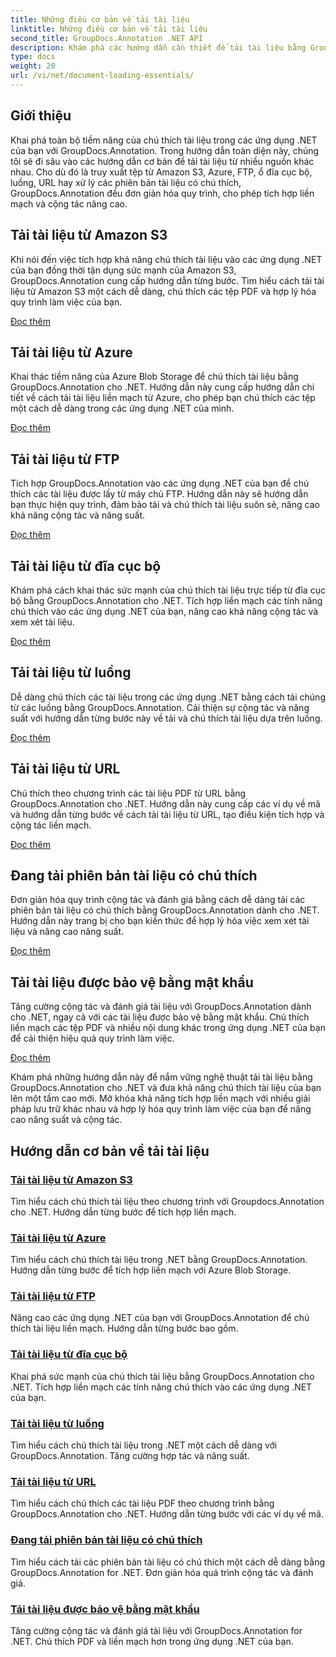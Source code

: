 ```yaml
---
title: Những điều cơ bản về tải tài liệu
linktitle: Những điều cơ bản về tải tài liệu
second_title: GroupDocs.Annotation .NET API
description: Khám phá các hướng dẫn cần thiết để tải tài liệu bằng GroupDocs.Annotation .NET. Tích hợp liền mạch với Amazon S3, Azure, FTP, ổ đĩa cục bộ, luồng, v.v.
type: docs
weight: 20
url: /vi/net/document-loading-essentials/
---
```

## Giới thiệu

Khai phá toàn bộ tiềm năng của chú thích tài liệu trong các ứng dụng .NET của bạn với GroupDocs.Annotation. Trong hướng dẫn toàn diện này, chúng tôi sẽ đi sâu vào các hướng dẫn cơ bản để tải tài liệu từ nhiều nguồn khác nhau. Cho dù đó là truy xuất tệp từ Amazon S3, Azure, FTP, ổ đĩa cục bộ, luồng, URL hay xử lý các phiên bản tài liệu có chú thích, GroupDocs.Annotation đều đơn giản hóa quy trình, cho phép tích hợp liền mạch và cộng tác nâng cao.

## Tải tài liệu từ Amazon S3
Khi nói đến việc tích hợp khả năng chú thích tài liệu vào các ứng dụng .NET của bạn đồng thời tận dụng sức mạnh của Amazon S3, GroupDocs.Annotation cung cấp hướng dẫn từng bước. Tìm hiểu cách tải tài liệu từ Amazon S3 một cách dễ dàng, chú thích các tệp PDF và hợp lý hóa quy trình làm việc của bạn.

[Đọc thêm](./load-document-from-amazon-s3/)

## Tải tài liệu từ Azure
Khai thác tiềm năng của Azure Blob Storage để chú thích tài liệu bằng GroupDocs.Annotation cho .NET. Hướng dẫn này cung cấp hướng dẫn chi tiết về cách tải tài liệu liền mạch từ Azure, cho phép bạn chú thích các tệp một cách dễ dàng trong các ứng dụng .NET của mình.

[Đọc thêm](./load-document-from-azure/)

## Tải tài liệu từ FTP
Tích hợp GroupDocs.Annotation vào các ứng dụng .NET của bạn để chú thích các tài liệu được lấy từ máy chủ FTP. Hướng dẫn này sẽ hướng dẫn bạn thực hiện quy trình, đảm bảo tải và chú thích tài liệu suôn sẻ, nâng cao khả năng cộng tác và năng suất.

[Đọc thêm](./load-document-from-ftp/)

## Tải tài liệu từ đĩa cục bộ
Khám phá cách khai thác sức mạnh của chú thích tài liệu trực tiếp từ đĩa cục bộ bằng GroupDocs.Annotation cho .NET. Tích hợp liền mạch các tính năng chú thích vào các ứng dụng .NET của bạn, nâng cao khả năng cộng tác và xem xét tài liệu.

[Đọc thêm](./load-document-from-local-disk/)

## Tải tài liệu từ luồng
Dễ dàng chú thích các tài liệu trong các ứng dụng .NET bằng cách tải chúng từ các luồng bằng GroupDocs.Annotation. Cải thiện sự cộng tác và năng suất với hướng dẫn từng bước này về tải và chú thích tài liệu dựa trên luồng.

[Đọc thêm](./load-document-from-stream/)

## Tải tài liệu từ URL
Chú thích theo chương trình các tài liệu PDF từ URL bằng GroupDocs.Annotation cho .NET. Hướng dẫn này cung cấp các ví dụ về mã và hướng dẫn từng bước về cách tải tài liệu từ URL, tạo điều kiện tích hợp và cộng tác liền mạch.

[Đọc thêm](./load-document-from-url/)

## Đang tải phiên bản tài liệu có chú thích
Đơn giản hóa quy trình cộng tác và đánh giá bằng cách dễ dàng tải các phiên bản tài liệu có chú thích bằng GroupDocs.Annotation dành cho .NET. Hướng dẫn này trang bị cho bạn kiến thức để hợp lý hóa việc xem xét tài liệu và nâng cao năng suất.

[Đọc thêm](./loading-annotated-document-version/)

## Tải tài liệu được bảo vệ bằng mật khẩu
Tăng cường cộng tác và đánh giá tài liệu với GroupDocs.Annotation dành cho .NET, ngay cả với các tài liệu được bảo vệ bằng mật khẩu. Chú thích liền mạch các tệp PDF và nhiều nội dung khác trong ứng dụng .NET của bạn để cải thiện hiệu quả quy trình làm việc.

[Đọc thêm](./load-password-protected-documents/)

Khám phá những hướng dẫn này để nắm vững nghệ thuật tải tài liệu bằng GroupDocs.Annotation cho .NET và đưa khả năng chú thích tài liệu của bạn lên một tầm cao mới. Mở khóa khả năng tích hợp liền mạch với nhiều giải pháp lưu trữ khác nhau và hợp lý hóa quy trình làm việc của bạn để nâng cao năng suất và cộng tác.
## Hướng dẫn cơ bản về tải tài liệu
### [Tải tài liệu từ Amazon S3](./load-document-from-amazon-s3/)
Tìm hiểu cách chú thích tài liệu theo chương trình với Groupdocs.Annotation cho .NET. Hướng dẫn từng bước để tích hợp liền mạch.
### [Tải tài liệu từ Azure](./load-document-from-azure/)
Tìm hiểu cách chú thích tài liệu trong .NET bằng GroupDocs.Annotation. Hướng dẫn từng bước để tích hợp liền mạch với Azure Blob Storage.
### [Tải tài liệu từ FTP](./load-document-from-ftp/)
Nâng cao các ứng dụng .NET của bạn với GroupDocs.Annotation để chú thích tài liệu liền mạch. Hướng dẫn từng bước bao gồm.
### [Tải tài liệu từ đĩa cục bộ](./load-document-from-local-disk/)
Khai phá sức mạnh của chú thích tài liệu bằng GroupDocs.Annotation cho .NET. Tích hợp liền mạch các tính năng chú thích vào các ứng dụng .NET của bạn.
### [Tải tài liệu từ luồng](./load-document-from-stream/)
Tìm hiểu cách chú thích tài liệu trong .NET một cách dễ dàng với GroupDocs.Annotation. Tăng cường hợp tác và năng suất.
### [Tải tài liệu từ URL](./load-document-from-url/)
Tìm hiểu cách chú thích các tài liệu PDF theo chương trình bằng GroupDocs.Annotation cho .NET. Hướng dẫn từng bước với các ví dụ về mã.
### [Đang tải phiên bản tài liệu có chú thích](./loading-annotated-document-version/)
Tìm hiểu cách tải các phiên bản tài liệu có chú thích một cách dễ dàng bằng GroupDocs.Annotation for .NET. Đơn giản hóa quá trình cộng tác và đánh giá.
### [Tải tài liệu được bảo vệ bằng mật khẩu](./load-password-protected-documents/)
Tăng cường cộng tác và đánh giá tài liệu với GroupDocs.Annotation for .NET. Chú thích PDF và liền mạch hơn trong ứng dụng .NET của bạn.